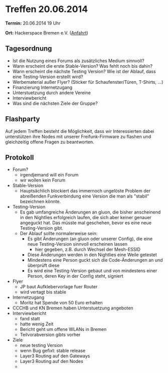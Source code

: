 # Treffen 20.06.2014

**Termin:** 20.06.2014 19 Uhr 

**Ort:** Hackerspace Bremen e.V. ([Anfahrt](https://www.hackerspace-bremen.de/anfahrt/))

## Tagesordnung
* Ist die Nutzung eines Forums als zusätzliches Medium sinnvoll?
* Wann erscheint die erste Stable-Version? Was fehlt noch bis dahin?
* Wann erscheint die nächste Testing Version? Wie ist der Ablauf, dass eine Testing-Version erstellt wird?
* Werbematerial außer Flyer? (Sticker für Schaufenster/Türen, T-Shirts, …)
* Finanzierung Internetzugang
* Unterstuetzung durch andere Vereine
* Interviewbericht
* Was sind die nächsten Ziele der Gruppe?

## Flashparty 
Auf jedem Treffen besteht die Möglichkeit, dass wir Interessierten dabei unterstützen ihre Nodes mit unserer Freifunk-Firmware zu flashen und gleichzeitig offene Fragen zu beantworten.

## Protokoll
* Forum?
  * irgendjemand will ein Forum
  * wir wollen kein Forum
* Stable-Version
  * Hauptsächlich blockiert das immernoch ungelöste Problem der abreißenden Funkverbindung eine Version die man als "stabil" bezeichnen könnte.
* Testing-Version
  * Es gab umfangreiche Änderungen an gluon, die bisher anscheinend in den Nightlies erfolgreich laufen, die sich aber keiner genauer angeguckt hat. Das müsste mal geschehen, bevor es eine neue Testing-Version gibt.
  * Der Ablauf sollte normalerweise sein:
     * Es gibt Änderungen (an gluon oder unserer Config), die eine neue Testing-Version sinnvoll erscheinen lassen
         * hier gegeben, z.B. durch Wechsel der Mesh-ESSID
     * Diese Änderungen werden in den Nightlies eine Weile getestet
     * Mindestens eine Person guckt sich die Code-Änderungen an und überprüft diese
     * Es wird eine Testing-Version gebaut und von mindestens einer Person, deren Key in der Config steht, signiert
* Flyer
  * JP baut Aufklebervorlage fuer Router
  * wird vertagt bis stable
* Internetzugang
  * Moritz hat Spende von 50 Euro erhalten
* CCCHB und KN Bremen haben Unterstuetzung angeboten
* Interviewbericht
  * fand statt
  * hatte wenig Zeit
  * Bericht geht um offene WLANs in Bremen
  * Teilvorabversion gibts vorher
* Ziele
  * neue testing Version
  * wenn Bug gefixt: stable release
  * Layer3 Routing auf den Gateways
  * Layer3 Routing auf den Nodes
  * 